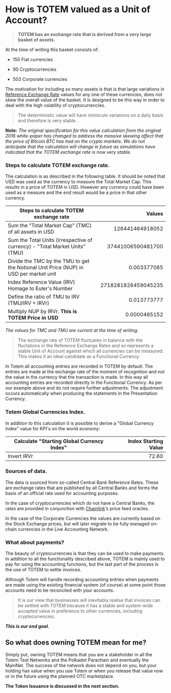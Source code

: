 

# How is TOTEM valued as a Unit of Account?

> **TOTEM has an exchange rate that is derived from a very large basket of assets.**

At the time of writing this basket consists of:

* 150 Fiat currencies 

* 90 Cryptocurrencies

* 503 Corporate currencies 

The motivation for including so many assets is that is that large variations in [Reference Exchange Rate](/information/overview-token-3?id=sources-of-data) values for any one of these currencies, does not skew the overall value of the basket. It is designed to be this way in order to deal with the high volatility of cryptocurrencies.

> The deterministic value will have miniscule variations on a daily basis and therefore is very stable.

**Note:** _The original specification for this value calculation from the original 2016 white-paper has changed to address the massive skewing affect that the price of Bitcoin BTC has had on the crypto markets. We do not anticipate that the calculation will change in future as simulations have indicated that the TOTEM exchange rate is now very stable._

### Steps to calculate TOTEM exchange rate.

The calculation is as described in the following table. It should be noted that USD was used as the currency to measure the Total Market Cap. This results in a price of TOTEM in USD. However any currency could have been used as a measure and the end result would be a price in that other currency. 

| Steps to calculate TOTEM exchange rate                                                                         | Values              |
|--------------------------------------------------------------------------------------------------------------|--------------------:|
| Sum the "Total Market Cap" (TMC) of all assets in USD                                                        | 126441464918052     |
| Sum the Total Units (irrespective of currency) - "Total Market Units" (TMU)                                  | 37441006590481700   |
| Divide the TMC by the TMU to get the Notional Unit Price (NUP) in USD per market unit                        | 0.003377085         |
| Index Reference Value (IRV) Homage to Euler's Number                                                         | 2718281828459045235 |
| Define the ratio of TMU to IRV (TMU/IRV = IRVr)                                                              | 0.013773777         |
| Multiply NUP by IRVr. **This is TOTEM Price in USD**                                                           | 0.0000465152        |

_The values for TMC and TMU are current at the time of writing._

> The exchange rate of TOTEM fluctuates in balance with the fluctations in the Reference Exchange Rates and so represents a stable Unit of Account against which all currencies can be measured. This makes it an ideal candidate as a Functional Currency.

In Totem all accounting entries are recorded in TOTEM by default. The entries are made at the exchange rate of the moment of recognition and not the value in the currency that the transaction is made. In this way all accounting entries are recorded directly in the Functional Currency. As per our example above and do not require further adjustments. The adjustment occurs automatically when producing the statements in the Presentation Currency.


### Totem Global Currencies Index.

In addition to this calculation it is possible to derive a "Global Currency Index" value for KPI's on the world economy: 

| Calculate "Starting Global Currency Index"                                                  | Index  Starting Value |
|---------------------------------------------------------------------------------------------| ---------------------:|
| Invert IRVr                                                                                 | 72.60                 |

### Sources of data.

The data is sourced from so-called Central Bank Reference Rates. These are exchange rates that are published by all Central Banks and forms the basis of an official rate used for accounting purposes.

In the case of cryptocurrencies which do not have a Central Banks, the rates are provided in conjunction with [Chainlink](https://data.chain.link)‘s price feed oracles.

In the case of the Corporate Currencies the values are currently based on the Stock Exchange prices, but will later migrate to be fully managed on-chain currencies in the Live Accounting Network. 

### What about payments?

The beauty of cryptocurrencies is that they can be used to make payments. In addition to all the functionality described above, TOTEM is mainly used to pay for using the accounting functions, but the last part of the process is the use of TOTEM to settle invoices. 

Although Totem will handle recording accounting entries when payments are made using the existing financial system (of course) at some point those accounts need to be reconciled with your accounts.

> It is our view that businesses will inevitably realise that invoices can be settled with TOTEM because it has a stable and system-wide accepted value in preference to other currencies, including cryptocurrencies. 

**_This is our end goal._**

## So what does owning TOTEM mean for me?

Simply put, owning TOTEM means that you are a stakeholder in all the Totem Test Networks and the Polkadot Parachain and eventually the MainNet. The success of the network does not depend on you, but your holding has value when you use Totem or when you release that value now or in the future using the planned OTC marketplace.

**The Token Issuance is discussed in the next section.**